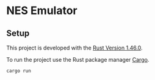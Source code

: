 # NES Emulator

## Setup

This project is developed with the [Rust Version 1.46.0](https://github.com/rust-lang/rust/releases/tag/1.46.0).

To run the project use the Rust package manager [Cargo](https://github.com/rust-lang/cargo).
```
cargo run
```